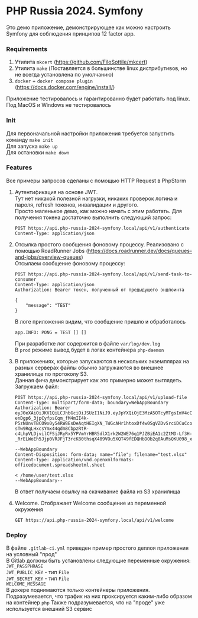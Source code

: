 # PHP Russia 2024. Symfony

Это демо приложение, демонстрирующее как можно настроить Symfony для соблюдения принципов 12 factor app.

### Requirements

1. Утилита `mkcert` (https://github.com/FiloSottile/mkcert)  
2. Утилита `make` (Поставляется в большинстве linux дистрибутивов, но не всегда установлена по умолчанию)
3. `docker` + `docker compose plugin` (https://docs.docker.com/engine/install/)  

Приложение тестировалось и гарантированно будет работать под linux. Под MacOS и Windows не тестировалось

### Init

Для первоначальной настройки приложения требуется запустить команду `make init`  
Для запуска `make up`  
Для остановки `make down`

### Features  

Все примеры запросов сделаны с помощью HTTP Request в PhpStorm

1. Аутентификация на основе JWT.   
Тут нет никакой полезной нагрузки, никаких проверок логина и пароля, refresh токенов, инвалидации и другого.  
Просто маленькое демо, как можно начать с этим работать. 
Для получения токена достаточно выполнить следующий запрос:
   ```
   POST https://api.php-russia-2024-symfony.local/api/v1/authenticate
   Content-Type: application/json
   ```

2. Отсылка простого сообщения фоновому процессу. Реализовано с помощью RoadRunner Jobs (https://docs.roadrunner.dev/docs/queues-and-jobs/overview-queues)  
Отсылаем сообщение фоновому процессу:
   ```
   POST https://api.php-russia-2024-symfony.local/api/v1/send-task-to-consumer
   Content-Type: application/json
   Authorization: Bearer токен, полученный от предыдущего эндпоинта

   {
       "message": "TEST"
   }
   ```
   
   В логе приложения видим, что сообщение пришло и обработалось

   ```
   app.INFO: PONG = TEST [] []
   ```
   
   При разработке лог содержится в файле `var/log/dev.log`  
   В `prod` режиме вывод будет в логах контейнера `php-daemon`


3. В приложениях, которые запускаются в нескольких экземплярах на разных серверах файлы обычно загружаются во внешнее хранилище по протоколу S3.    
   Данная фича демонстрирует как это примерно может выглядеть.  
   Загружаем файл:
   ```
   POST https://api.php-russia-2024-symfony.local/api/v1/upload-file
   Content-Type: multipart/form-data; boundary=WebAppBoundary
   Authorization: Bearer eyJ0eXAiOiJKV1QiLCJhbGciOiJSUzI1NiJ9.eyJpYXQiOjE3MzA5OTcyMTgsImV4cCI6MTczMTAwMDgxOCwidXNlcm5hbWUiOiJhcGkifQ.N5a2WV4kEXcyaa8HxIRMMhFLiZUO6rT-enDgp6_3jpCyfpsCqm_fM4mII4k-P5zNUnvTBCO9x0y54RW8EsDeAqtHEIgXN_TWGcAHr1htoxDf4w0SgVZDvSrciDCuCcof9lXM3tJWJMgWgOTg2xBQu6pESmKlKMqO8pngt8Ihr4-sTw9RqLHxcsYmx44qdm8CbpzRtR-c4LhpVLDjvilCFSjJRyRx5YPVmYrHBR5dlX1rk2W2WE76g1PJZBiEA1c2ZtMD-Lf3H-_RrELWoEh5Jjp0VRJFjT3rcK80thsqX409VOu5XQT49fEDQHbDOb2q0AuMsQKU098_xH7NIfkXog

   --WebAppBoundary
   Content-Disposition: form-data; name="file"; filename="test.xlsx"
   Content-Type: application/vnd.openxmlformats-officedocument.spreadsheetml.sheet

   < /home/user/test.xlsx
   --WebAppBoundary--
   ```

   В ответ получаем ссылку на скачивание файла из S3 хранилища

4. Welcome. Отображает Welcome сообщение из переменной окружения

   ```
   GET https://api.php-russia-2024-symfony.local/api/v1/welcome
   ```
   
### Deploy   

В файле `.gitlab-ci.yml` приведен пример простого деплоя приложения на условный "прод"  
В Gitlab должны быть установлены следующие переменные окружения:  
`JWT_PASSPHRASE`  
`JWT_PUBLIC_KEY` - тип `File`  
`JWT_SECRET_KEY` - тип `File`  
`WELCOME_MESSAGE`  
В докере поднимаются только контейнеры приложения. Подразумевается, что трафик на них проксируется каким-либо образом на контейнер `php`
Также подразумевается, что на "проде" уже используется внешний S3 сервис